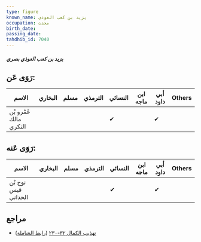 ```yaml
---
type: figure
known_name: يزيد بن كعب العوذي
occupation: محدث
birth_date:
passing_date:
tahdhib_id: 7040
---
```

##### يزيد بن كعب العوذي بصري

## رَوَى عَن:
| الاسم                  | البخاري | مسلم | الترمذي | النسائي | ابن ماجه | أبي داود | Others |
| ---------------------- | ------- | ---- | ------- | ------- | -------- | -------- | ------ |
| عَمْرو بْن مالك النكري |         |      |         | ✔       |          | ✔        |        |
## رَوَى عَنه:
| الاسم               | البخاري | مسلم | الترمذي | النسائي | ابن ماجه | أبي داود | Others |
| ------------------- | ------- | ---- | ------- | ------- | -------- | -------- | ------ |
| نوح بْن قيس الحداني |         |      |         | ✔       |          | ✔        |        |
## مراجع
- [تهذيب الكمال ٣٢-٢٣٠](obsidian://open?vault=Tahdhib-al-Kamal&file=Figures/٧٠٤٠-يزيد%20بن%20كعب%20العوذي%20بصري) ([رابط الشاملة](https://shamela.ws/book/3722/17344))